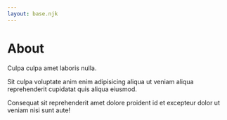 ```yaml
---
layout: base.njk
---
```

# About

Culpa culpa amet laboris nulla.

Sit culpa voluptate anim enim adipisicing aliqua ut veniam aliqua reprehenderit cupidatat quis aliqua eiusmod.

Consequat sit reprehenderit amet dolore proident id et excepteur dolor ut veniam nisi sunt aute!
